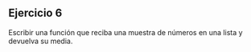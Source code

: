 ## Ejercicio 6

Escribir una función que reciba una muestra de números en una lista y devuelva su media.